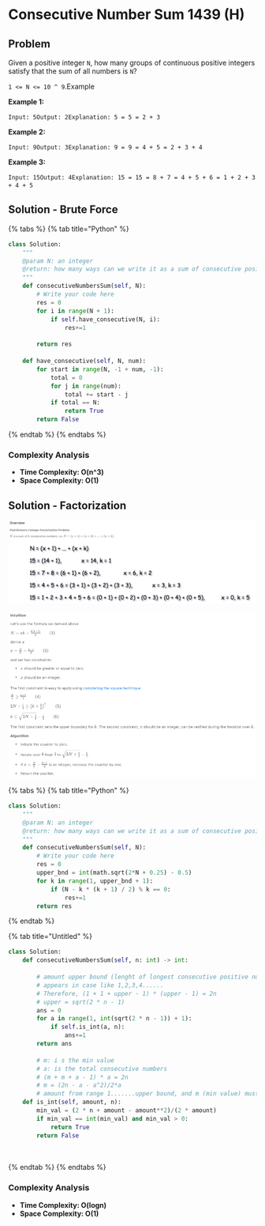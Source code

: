 # Consecutive Number Sum 1439 (H)

## Problem

Given a positive integer `N`, how many groups of continuous positive integers satisfy that the sum of all numbers is `N`?

`1 <= N <= 10 ^ 9`.Example

**Example 1:**

```
Input: 5Output: 2Explanation: 5 = 5 = 2 + 3
```

**Example 2:**

```
Input: 9Output: 3Explanation: 9 = 9 = 4 + 5 = 2 + 3 + 4
```

**Example 3:**

```
Input: 15Output: 4Explanation: 15 = 15 = 8 + 7 = 4 + 5 + 6 = 1 + 2 + 3 + 4 + 5
```

## Solution - Brute Force

{% tabs %}
{% tab title="Python" %}
```python
class Solution:
    """
    @param N: an integer
    @return: how many ways can we write it as a sum of consecutive positive integers
    """
    def consecutiveNumbersSum(self, N):
        # Write your code here
        res = 0
        for i in range(N + 1):
            if self.have_consecutive(N, i):
                res+=1
        
        return res
    
    def have_consecutive(self, N, num):
        for start in range(N, -1 + num, -1):
            total = 0
            for j in range(num):
                total += start - j
            if total == N:
                return True
        return False
```
{% endtab %}
{% endtabs %}

### Complexity Analysis

* **Time Complexity: O(n^3)**
* **Space Complexity: O(1)**

## Solution - Factorization

![](<../../.gitbook/assets/Screen Shot 2021-07-10 at 1.34.00 PM.png>)

![](<../../.gitbook/assets/Screen Shot 2021-07-10 at 1.34.51 PM.png>)

{% tabs %}
{% tab title="Python" %}
```python
class Solution:
    """
    @param N: an integer
    @return: how many ways can we write it as a sum of consecutive positive integers
    """
    def consecutiveNumbersSum(self, N):
        # Write your code here
        res = 0
        upper_bnd = int(math.sqrt(2*N + 0.25) - 0.5)
        for k in range(1, upper_bnd + 1):
            if (N - k * (k + 1) / 2) % k == 0:
                res+=1
        return res
```
{% endtab %}

{% tab title="Untitled" %}
```python
class Solution:
    def consecutiveNumbersSum(self, n: int) -> int:

        # amount upper bound (lenght of longest consecutive positive numbers)
        # appears in case like 1,2,3,4......
        # Therefore, (1 + 1 + upper - 1) * (upper - 1) = 2n
        # upper = sqrt(2 * n - 1)
        ans = 0
        for a in range(1, int(sqrt(2 * n - 1)) + 1):
            if self.is_int(a, n):
                ans+=1
        return ans
    
        # m: i s the min value
        # a: is the total consecutive numbers
        # (m + m + a - 1) * a = 2n
        # m = (2n - a - a^2)/2*a
        # amount from range 1.......upper bound, and m (min value) must > 1
    def is_int(self, amount, n):
        min_val = (2 * n + amount - amount**2)/(2 * amount)
        if min_val == int(min_val) and min_val > 0:
            return True
        return False
    
       
```
{% endtab %}
{% endtabs %}

### Complexity Analysis

* **Time Complexity: O(logn)**
* **Space Complexity: O(1)**



